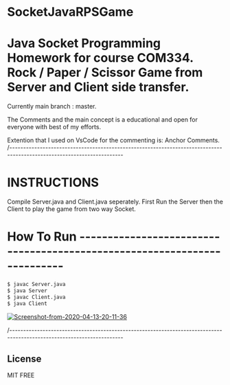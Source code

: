 # SocketJavaRPSGame

# Java Socket Programming Homework for course COM334. Rock / Paper / Scissor Game from Server and Client side transfer.

Currently main branch : master.

The Comments and the main concept is a educational and open for everyone with best of my efforts.

Extention that I used on VsCode for the commenting is: Anchor Comments.
/-----------------------------------------------------------------------------------------------------------------------

# INSTRUCTIONS

Compile Server.java and Client.java seperately.
First Run the Server then the Client to play the game from two way Socket.
# How To Run -------------------------------------------------------------------------

```sh
$ javac Server.java
$ java Server
$ javac Client.java
$ java Client

```

<a href="https://ibb.co/BBRZ7KS"><img src="https://i.ibb.co/Pg8hbzf/Screenshot-from-2020-04-13-20-11-36.png" alt="Screenshot-from-2020-04-13-20-11-36" border="0"></a>

/-----------------------------------------------------------------------------------------------------------------------

## License

MIT FREE
